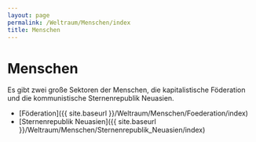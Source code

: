 ```yaml
---
layout: page
permalink: /Weltraum/Menschen/index
title: Menschen
---
```



# Menschen


Es gibt zwei große Sektoren der Menschen, die kapitalistische Föderation und die kommunistische Sternenrepublik Neuasien.

- [Föderation]({{ site.baseurl }}/Weltraum/Menschen/Foederation/index)
- [Sternenrepublik Neuasien]({{ site.baseurl }}/Weltraum/Menschen/Sternenrepublik_Neuasien/index)



